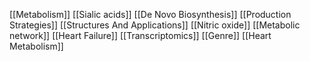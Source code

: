 [[Metabolism]]
[[Sialic acids]]
[[De Novo Biosynthesis]]
[[Production Strategies]]
[[Structures And Applications]]
[[Nitric oxide]]
[[Metabolic network]]
[[Heart Failure]]
[[Transcriptomics]]
[[Genre]]
[[Heart Metabolism]]
